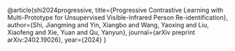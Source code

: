 @article{shi2024progressive,
  title={Progressive Contrastive Learning with Multi-Prototype for Unsupervised Visible-Infrared Person Re-identification},
  author={Shi, Jiangming and Yin, Xiangbo and Wang, Yaoxing and Liu, Xiaofeng and Xie, Yuan and Qu, Yanyun},
  journal={arXiv preprint arXiv:2402.19026},
  year={2024}
}